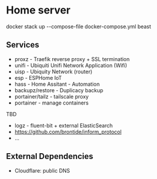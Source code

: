 # Home server

docker stack up --compose-file docker-compose.yml beast

## Services

 * proxz - Traefik reverse proxy + SSL termination
 * unifi - Ubiquiti Unifi Network Application (Wifi)
 * uisp - Ubiquity Network (router)
 * esp - ESPHome IoT
 * hass - Home Assitant - Automation
 * backupz/restore - Duplicacy backup
 * portainer/tailz - tailscale proxy
 * portainer - manage containers

TBD

 * logz - fluent-bit + external ElasticSearch
 * https://github.com/brontide/inform_protocol
 * ... 


## External Dependencies

 * Cloudflare: public DNS 

